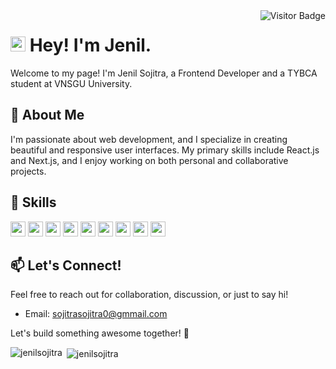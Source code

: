 
<img align="right" src="https://visitor-badge.laobi.icu/badge?page_id=jenilsojitra.jenilsojitra" alt="Visitor Badge">    

<h1><img src="https://emojis.slackmojis.com/emojis/images/1531849430/4246/blob-sunglasses.gif?1531849430" width="24"/> Hey! I'm Jenil.</h1>

Welcome to my page!
I'm Jenil Sojitra, a Frontend Developer and a TYBCA student at VNSGU University.

## 🌟 About Me

I'm passionate about web development, and I specialize in creating beautiful and responsive user interfaces. My primary skills include React.js and Next.js, and I enjoy working on both personal and collaborative projects.

## 🚀 Skills

<p>
  <img src="https://github.com/get-icon/geticon/raw/master/icons/react.svg" width="24px" height="24px" />
  <img src="https://github.com/get-icon/geticon/raw/master/icons/nextjs.svg" width="24px" height="24px" />
  <img src="https://github.com/get-icon/geticon/raw/master/icons/javascript.svg" width="24px" height="24px" />
  <img src="https://github.com/get-icon/geticon/raw/master/icons/typescript-icon.svg" width="24px" height="24px" />
  <img src="https://github.com/get-icon/geticon/raw/master/icons/html-5.svg" width="24px" height="24px" />
  <img src="https://github.com/get-icon/geticon/raw/master/icons/css-3.svg" width="24px" height="24px" />
  <img src="https://github.com/get-icon/geticon/raw/master/icons/tailwindcss-icon.svg" width="24px" height="24px" />
  <img src="https://github.com/get-icon/geticon/raw/master/icons/git-icon.svg" width="24px" height="24px" />
  <img src="https://github.com/get-icon/geticon/raw/master/icons/github-icon.svg" width="24px" height="24px" />
</p>

## 📫 Let's Connect!

Feel free to reach out for collaboration, discussion, or just to say hi!

- Email: [sojitrasojitra0@gmmail.com](mailto:sojitrasojitra0@gmmail.com)

Let's build something awesome together! 🚀

<p><img align="left" src="https://github-readme-stats.vercel.app/api/top-langs?username=jenilsojitra&show_icons=true&locale=en&layout=compact" alt="jenilsojitra" /></p>

<p>&nbsp;<img align="center" src="https://github-readme-stats.vercel.app/api?username=jenilsojitra&show_icons=true&locale=en" alt="jenilsojitra" /></p>
